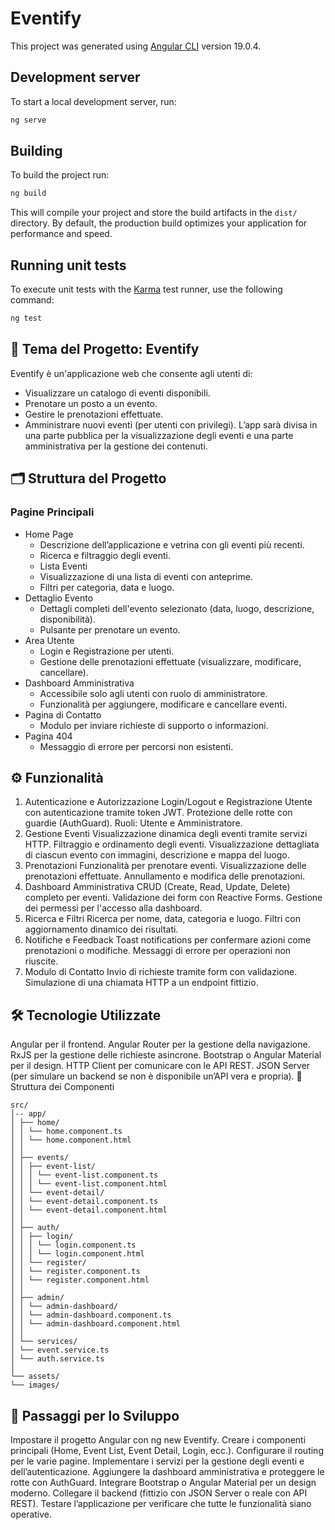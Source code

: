 # Eventify

This project was generated using [Angular CLI](https://github.com/angular/angular-cli) version 19.0.4.

## Development server

To start a local development server, run:

```bash
ng serve
```

## Building

To build the project run:

```bash
ng build
```

This will compile your project and store the build artifacts in the `dist/` directory. By default, the production build optimizes your application for performance and speed.

## Running unit tests

To execute unit tests with the [Karma](https://karma-runner.github.io) test runner, use the following command:

```bash
ng test
```

## 🎯 Tema del Progetto: Eventify

Eventify è un'applicazione web che consente agli utenti di:

- Visualizzare un catalogo di eventi disponibili.
- Prenotare un posto a un evento.
- Gestire le prenotazioni effettuate.
- Amministrare nuovi eventi (per utenti con privilegi).
  L’app sarà divisa in una parte pubblica per la visualizzazione degli eventi e una parte amministrativa per la gestione dei contenuti.

## 🗂️ Struttura del Progetto

### Pagine Principali

- Home Page
  - Descrizione dell’applicazione e vetrina con gli eventi più recenti.
  - Ricerca e filtraggio degli eventi.
  - Lista Eventi
  - Visualizzazione di una lista di eventi con anteprime.
  - Filtri per categoria, data e luogo.
- Dettaglio Evento
  - Dettagli completi dell'evento selezionato (data, luogo, descrizione, disponibilità).
  - Pulsante per prenotare un evento.
- Area Utente
  - Login e Registrazione per utenti.
  - Gestione delle prenotazioni effettuate (visualizzare, modificare, cancellare).
- Dashboard Amministrativa
  - Accessibile solo agli utenti con ruolo di amministratore.
  - Funzionalità per aggiungere, modificare e cancellare eventi.
- Pagina di Contatto
  - Modulo per inviare richieste di supporto o informazioni.
- Pagina 404
  - Messaggio di errore per percorsi non esistenti.

## ⚙️ Funzionalità

1. Autenticazione e Autorizzazione
   Login/Logout e Registrazione Utente con autenticazione tramite token JWT.
   Protezione delle rotte con guardie (AuthGuard).
   Ruoli: Utente e Amministratore.
2. Gestione Eventi
   Visualizzazione dinamica degli eventi tramite servizi HTTP.
   Filtraggio e ordinamento degli eventi.
   Visualizzazione dettagliata di ciascun evento con immagini, descrizione e mappa del luogo.
3. Prenotazioni
   Funzionalità per prenotare eventi.
   Visualizzazione delle prenotazioni effettuate.
   Annullamento e modifica delle prenotazioni.
4. Dashboard Amministrativa
   CRUD (Create, Read, Update, Delete) completo per eventi.
   Validazione dei form con Reactive Forms.
   Gestione dei permessi per l'accesso alla dashboard.
5. Ricerca e Filtri
   Ricerca per nome, data, categoria e luogo.
   Filtri con aggiornamento dinamico dei risultati.
6. Notifiche e Feedback
   Toast notifications per confermare azioni come prenotazioni o modifiche.
   Messaggi di errore per operazioni non riuscite.
7. Modulo di Contatto
   Invio di richieste tramite form con validazione.
   Simulazione di una chiamata HTTP a un endpoint fittizio.

## 🛠️ Tecnologie Utilizzate

Angular per il frontend.
Angular Router per la gestione della navigazione.
RxJS per la gestione delle richieste asincrone.
Bootstrap o Angular Material per il design.
HTTP Client per comunicare con le API REST.
JSON Server (per simulare un backend se non è disponibile un’API vera e propria).
📂 Struttura dei Componenti

```
src/
│-- app/
│ ├── home/
│ │ └── home.component.ts
│ │ └── home.component.html
│ │
│ ├── events/
│ │ ├── event-list/
│ │ │ └── event-list.component.ts
│ │ │ └── event-list.component.html
│ │ └── event-detail/
│ │ └── event-detail.component.ts
│ │ └── event-detail.component.html
│ │
│ ├── auth/
│ │ ├── login/
│ │ │ └── login.component.ts
│ │ │ └── login.component.html
│ │ └── register/
│ │ └── register.component.ts
│ │ └── register.component.html
│ │
│ ├── admin/
│ │ └── admin-dashboard/
│ │ └── admin-dashboard.component.ts
│ │ └── admin-dashboard.component.html
│ │
│ └── services/
│ └── event.service.ts
│ └── auth.service.ts
│
└── assets/
└── images/
```

## 📝 Passaggi per lo Sviluppo

Impostare il progetto Angular con ng new Eventify.
Creare i componenti principali (Home, Event List, Event Detail, Login, ecc.).
Configurare il routing per le varie pagine.
Implementare i servizi per la gestione degli eventi e dell’autenticazione.
Aggiungere la dashboard amministrativa e proteggere le rotte con AuthGuard.
Integrare Bootstrap o Angular Material per un design moderno.
Collegare il backend (fittizio con JSON Server o reale con API REST).
Testare l’applicazione per verificare che tutte le funzionalità siano operative.
